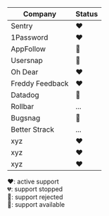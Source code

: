 Company | Status
------------ | -------------
Sentry | ❤️
1Password | ❤️
AppFollow | 🛑
Usersnap | 🛑
Oh Dear | ❤️
Freddy Feedback | ❤️
Datadog | 🛑
Rollbar | ...
Bugsnag | 🙏
Better Strack | ...
xyz | ❤️
xyz | ❤️
xyz | ❤️

❤️: active support  
💔: support stopped  
🛑: support rejected  
🙏: support available
